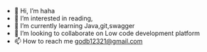 - 👋 Hi, I’m haha
- 👀 I’m interested in reading,
- 🌱 I’m currently learning Java,git,swagger
- 💞️ I’m looking to collaborate on Low code development platform
- 📫 How to reach me godb12321@gmail.com

<!---
god123haha/god123haha is a ✨ special ✨ repository because its `README.md` (this file) appears on your GitHub profile.
You can click the Preview link to take a look at your changes.
--->
